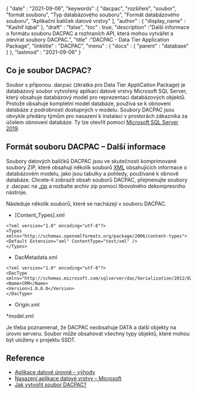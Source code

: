 {
  "date" : "2021-09-06",
  "keywords" :[ "dacpac", "rozšíření", "soubor", "formát souboru", "Typ databázového souboru", "Formát databázového souboru", "Aplikační balíček datové vrstvy" ],
  "author" : {
    "display_name" : "Kashif Iqbal"
},
  "draft" : "false",
  "toc" : true,
  "description" :"Další informace o formátu souboru DACPAC a rozhraních API, která mohou vytvářet a otevírat soubory DACPAC.",
  "title" :"DACPAC - Data Tier Application Package",
  "linktitle" : "DACPAC",
  "menu" : {
    "docs" : {
      "parent" : "database"
}
},
  "lastmod" : "2021-09-06"
}

## Co je soubor DACPAC?

Soubor s příponou .dacpac (zkratka pro Data Tier AppliCation Package) je databázový soubor vytvořený aplikací datové vrstvy Microsoft SQL Server, který obsahuje databázový model pro reprezentaci databázových objektů. Protože obsahuje kompletní model databáze, používá se k obnovení databáze z podrobností dostupných v modelu. Soubory DACPAC jsou obvykle předány týmům pro nasazení k instalaci v prostorách zákazníka za účelem obnovení databáze. Ty lze otevřít pomocí
[Microsoft SQL Server 2019](https://www.microsoft.com/en-us/sql-server/sql-server-2019).

## Formát souboru DACPAC – Další informace

Soubory datových balíčků DACPAC jsou ve skutečnosti komprimované soubory ZIP, které obsahují několik souborů [XML](/cs/web/xml/) obsahujících informace o databázovém modelu, jako jsou tabulky a pohledy, používané k obnově databáze. Chcete-li zobrazit obsah souborů DACPAC, přejmenujte soubory z .dacpac na [.zip](/cs/compression/zip/) a rozbalte archiv zip pomocí libovolného dekompresního nástroje.

Následuje několik souborů, které se nacházejí v souboru DACPAC.

* [Content_Types].xml
```
<?xml version="1.0" encoding="utf-8"?>
<Types
xmlns="http://schemas.openxmlformats.org/package/2006/content-types">
<Default Extension="xml" ContentType="text/xml" />
</Types>
```
* DacMetadata.xml

```
<?xml version="1.0" encoding="utf-8"?>
<DacType xmlns="http://schemas.microsoft.com/sqlserver/dac/Serialization/2012/02">
<Name>CRM</Name>
<Version>1.0.0.0</Version>
</DacType>
```
* Origin.xml

*model.xml

Je třeba poznamenat, že DACPAC neobsahuje DATA a další objekty na úrovni serveru. Soubor může obsahovat všechny typy objektů, které mohou být uloženy v projektu SSDT.

## Reference

* [Aplikace datové úrovně – výhody](https://learn.microsoft.com/en-us/sql/relational-databases/data-tier-applications/data-tier-applications)
* [Nasazení aplikace datové vrstvy – Microsoft](https://learn.microsoft.com/en-us/sql/relational-databases/data-tier-applications/deploy-a-data-tier-application)
* [Jak vytvořit soubor DACPAC?](https://azureplayer.net/2018/10/how-to-create-dacpac-file/)

